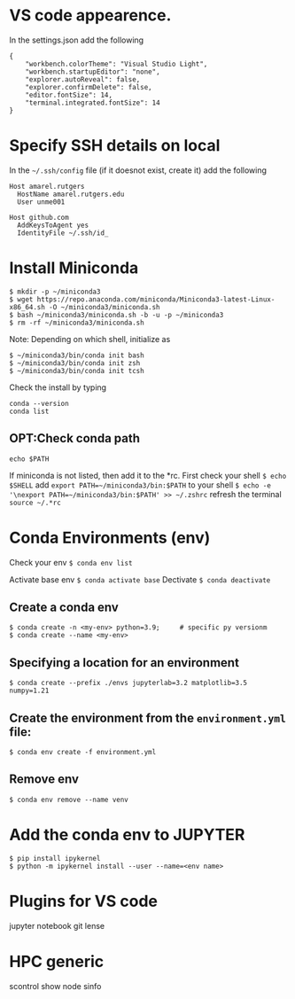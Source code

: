 # VS code appearence.
In the settings.json add the following
```
{
    "workbench.colorTheme": "Visual Studio Light",
    "workbench.startupEditor": "none",
    "explorer.autoReveal": false,
    "explorer.confirmDelete": false,
    "editor.fontSize": 14,
    "terminal.integrated.fontSize": 14
}
```

# Specify SSH details on local
In the ```~/.ssh/config``` file (if it doesnot exist, create it) add the following
```
Host amarel.rutgers
  HostName amarel.rutgers.edu
  User unme001

Host github.com
  AddKeysToAgent yes
  IdentityFile ~/.ssh/id_
```

# Install Miniconda
```
$ mkdir -p ~/miniconda3
$ wget https://repo.anaconda.com/miniconda/Miniconda3-latest-Linux-x86_64.sh -O ~/miniconda3/miniconda.sh
$ bash ~/miniconda3/miniconda.sh -b -u -p ~/miniconda3
$ rm -rf ~/miniconda3/miniconda.sh
```

Note: Depending on which shell, initialize as 
```
$ ~/miniconda3/bin/conda init bash
$ ~/miniconda3/bin/conda init zsh
$ ~/miniconda3/bin/conda init tcsh
```

Check the install by typing
```
conda --version
conda list
```

## OPT:Check conda path 
```echo $PATH```

If miniconda is not listed, then add it to the *rc. First check your shell 
```$ echo $SHELL```
add ```export PATH=~/miniconda3/bin:$PATH``` to your shell 
```$ echo -e '\nexport PATH=~/miniconda3/bin:$PATH' >> ~/.zshrc```
refresh the terminal ```source ~/.*rc```


# Conda Environments (env)
Check your env ```$ conda env list```

Activate base env ```$ conda activate base```
Dectivate ```$ conda deactivate ```

## Create a conda env
```
$ conda create -n <my-env> python=3.9;     # specific py versionm 
$ conda create --name <my-env>
```

## Specifying a location for an environment
```$ conda create --prefix ./envs jupyterlab=3.2 matplotlib=3.5 numpy=1.21```

## Create the environment from the ```environment.yml``` file:
```$ conda env create -f environment.yml```

## Remove env
```$ conda env remove --name venv```


# Add the conda env to JUPYTER
```
$ pip install ipykernel   
$ python -m ipykernel install --user --name=<env name> 
```

# Plugins for VS code
jupyter notebook
git lense

# HPC generic
scontrol show node
sinfo